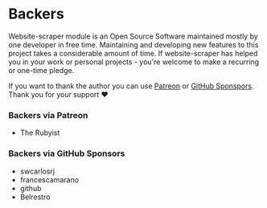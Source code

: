 # Backers

Website-scraper module is an Open Source Software maintained mostly by one developer in free time. 
Maintaining and developing new features to this project takes a considerable amount of time. 
If website-scraper has helped you in your work or personal projects - you're welcome to make a recurring or one-time pledge. 

If you want to thank the author you can use [Patreon](https://www.patreon.com/s0ph1e) or [GitHub Sponspors](https://github.com/sponsors/s0ph1e/).
Thank you for your support ❤️

### Backers via Patreon
* The Rubyist

### Backers via GitHub Sponsors
* swcarlosrj 
* francescamarano
* github
* Belrestro
